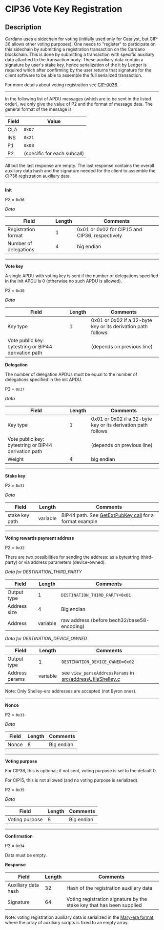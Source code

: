 # CIP36 Vote Key Registration

## Description

Cardano uses a sidechain for voting (initially used only for Catalyst, but CIP-36 allows other voting purposes).
One needs to "register" to participate on this sidechain by submitting a registration transaction on the Cardano blockchain.
This is done by submitting a transaction with specific auxiliary data attached to the transaction body.
These auxiliary data contain a signature by user's stake key, hence serialization of the it by Ledger is required which after
confirming by the user returns that signature for the client software to be able to assemble the full serialized transaction.

For more details about voting registration see [CIP-0036](https://cips.cardano.org/cips/cip36/).

---

In the following list of APDU messages (which are to be sent in the listed order), we only give the value of P2
and the format of message data. The general format of the message is

|Field|Value|
|-----|-----|
| CLA | `0xD7` |
| INS | `0x21` |
|  P1 | `0x08` |
|  P2 | (specific for each subcall) |

All but the last response are empty. The last response contains the overall auxiliary data hash
and the signature needed for the client to assemble the CIP36 registration auxiliary data.

---

**Init**

P2 = `0x36`

*Data*

|Field| Length | Comments|
|-----|--------|---------|
|Registration format                   |  1 | 0x01 or 0x02 for CIP15 and CIP36, respectively|
|Number of delegations                 |  4 | big endian |

---

**Vote key**

A single APDU with voting key is sent if the number of delegations specified in the init APDU is 0
(otherwise no such APDU is allowed).

P2 = `0x30`

*Data*

|Field| Length | Comments|
|-----|--------|---------|
|Key type                                               |   1 | 0x01 or 0x02 if a 32-byte key or its derivation path follows |
|Vote public key: bytestring or BIP44 derivation path   |     | (depends on previous line) |

**Delegation**

The number of delegation APDUs must be equal to the number of delegations specified in the init APDU.

P2 = `0x37`

*Data*

|Field| Length | Comments|
|-----|--------|---------|
|Key type                                               |   1 | 0x01 or 0x02 if a 32-byte key or its derivation path follows |
|Vote public key: bytestring or BIP44 derivation path   |     | (depends on previous line) |
|Weight                                                 |   4 | big endian |

---

**Stake key**

P2 = `0x31`

*Data*

|Field| Length | Comments|
|-----|--------|---------|
|stake key path      | variable | BIP44 path. See [GetExtPubKey call](ins_get_extended_public_key.md) for a format example |

---

**Voting rewards payment address**

P2 = `0x32`

There are two possibilities for sending the address: as a bytestring (third-party) or via address parameters (device-owned).

*Data for DESTINATION_THIRD_PARTY*

|Field| Length | Comments|
|-----|--------|---------|
|Output type| 1 | `DESTINATION_THIRD_PARTY=0x01`|
|Address size| 4 | Big endian|
|Address| variable | raw address (before bech32/base58-encoding)|

*Data for DESTINATION_DEVICE_OWNED*

|Field| Length | Comments|
|-----|--------|---------|
|Output type| 1 | `DESTINATION_DEVICE_OWNED=0x02`|
|Address params | variable | see `view_parseAddressParams` in [src/addressUtilsShelley.c](../src/addressUtilsShelley.c)|

Note: Only Shelley-era addresses are accepted (not Byron ones).

---

**Nonce**

P2 = `0x33`

*Data*

|Field| Length | Comments|
|-----|--------|--------|
|Nonce| 8| Big endian|

---

**Voting purpose**

For CIP36, this is optional; if not sent, voting purpose is set to the default 0.

For CIP15, this is not allowed (and no voting purpose is serialized).

P2 = `0x35`

*Data*

|Field         | Length | Comments  |
|--------------|--------|-----------|
|Voting purpose|       8| Big endian|

---

**Confirmation**

P2 = `0x34`

Data must be empty.

**Response**

|Field|Length| Comments|
|-----|-----|-----|
| Auxiliary data hash | 32 | Hash of the registration auxiliary data|
| Signature |64| Voting registration signature by the stake key that has been supplied|

Note: voting registration auxiliary data is serialized in the [Mary-era format](https://github.com/input-output-hk/cardano-ledger-specs/blob/dcdbc38eb9caea16485827bd095d5adcdcca0aba/shelley-ma/shelley-ma-test/cddl-files/shelley-ma.cddl#L214),
where the array of auxiliary scripts is fixed to an empty array.
